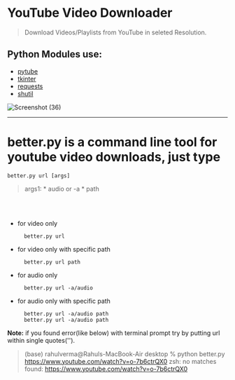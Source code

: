 # YouTube Video Downloader


> Download Videos/Playlists from YouTube in seleted Resolution.


## Python Modules use:
* [pytube](https://pytube.io/en/latest/)
* [tkinter](https://docs.python.org/3/library/tk.html)
* [requests](https://pypi.org/project/requests/)
* [shutil](https://docs.python.org/3/library/shutil.html)


![Screenshot (36)](https://user-images.githubusercontent.com/100432854/182416015-32e9ae47-11a3-417f-bff9-d15479528eed.png)

---

# better.py is a command line tool for youtube video downloads, just type

    better.py url [args]
    
   > args1:
     * audio or -a
     * path
   
  <br><br>
    
* for video only

        better.py url
    
* for video only with specific path

        better.py url path
        
* for audio only

        better.py url -a/audio
        
        
* for audio only with specific path

        better.py url -a/audio path
        better.py url -a/audio path
        
**Note:** if you found error(like below) with terminal prompt try by putting url within single quotes('').
> (base) rahulverma@Rahuls-MacBook-Air desktop % python better.py https://www.youtube.com/watch?v=o-7b6ctrQX0
zsh: no matches found: https://www.youtube.com/watch?v=o-7b6ctrQX0
